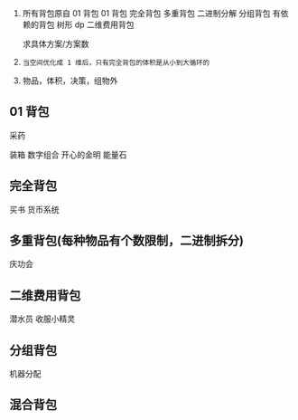 1. 所有背包原自 01 背包
   01 背包
   完全背包
   多重背包 二进制分解
   分组背包
   有依赖的背包 树形 dp
   二维费用背包

   求具体方案/方案数

2. `当空间优化成 1 维后，只有完全背包的体积是从小到大循环的`

3. 物品，体积，决策，组物外

## 01 背包

采药

装箱
数字组合
开心的金明
能量石

## 完全背包

买书
货币系统

## 多重背包(每种物品有个数限制，二进制拆分)

庆功会

## 二维费用背包

潜水员
收服小精灵

## 分组背包

机器分配

## 混合背包

